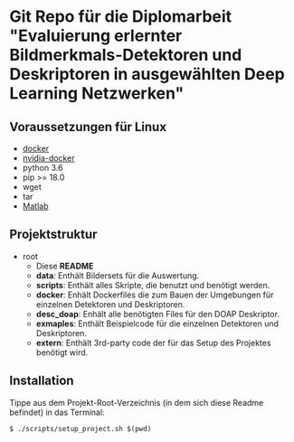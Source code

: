# Git Repo für die Diplomarbeit "Evaluierung erlernter Bildmerkmals-Detektoren und Deskriptoren in ausgewählten Deep Learning Netzwerken"

## Voraussetzungen für Linux
- [docker](https://www.docker.com/)
- [nvidia-docker](https://github.com/NVIDIA/nvidia-docker)
- python 3.6
- pip >= 18.0
- wget
- tar
- [Matlab](https://de.mathworks.com/products/matlab.html)

## Projektstruktur
- root
  - Diese **README**
  - **data**: Enthält Bildersets für die Auswertung.
  - **scripts**: Enthält alles Skripte, die benutzt und benötigt werden.
  - **docker**: Enhält Dockerfiles die zum Bauen der Umgebungen für einzelnen Detektoren und Deskriptoren.
  - **desc_doap**: Enhält alle benötigten Files für den DOAP Deskriptor.
  - **exmaples**: Enthält Beispielcode für die einzelnen Detektoren und Deskriptoren.
  - **extern**: Enthält 3rd-party code der für das Setup des Projektes benötigt wird.

## Installation
Tippe aus dem Projekt-Root-Verzeichnis (in dem sich diese Readme befindet) in das Terminal:

    $ ./scripts/setup_project.sh $(pwd)
